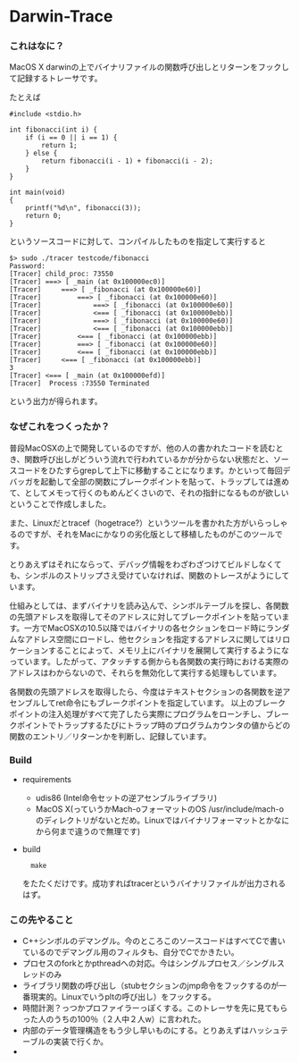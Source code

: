 # Darwin-Trace

### これはなに？
MacOS X darwinの上でバイナリファイルの関数呼び出しとリターンをフックして記録するトレーサです。

たとえば



	#include <stdio.h>

	int fibonacci(int i) {
		if (i == 0 || i == 1) {
			return 1;
		} else {
			return fibonacci(i - 1) + fibonacci(i - 2);
		}
	}

	int main(void)
	{
    	printf("%d\n", fibonacci(3));
    	return 0;
    }
    
というソースコードに対して、コンパイルしたものを指定して実行すると

	$> sudo ./tracer testcode/fibonacci
	Password:
	[Tracer] child_proc: 73550
	[Tracer] ===> [ _main (at 0x100000ec0)]
	[Tracer]     ===> [ _fibonacci (at 0x100000e60)]
	[Tracer]         ===> [ _fibonacci (at 0x100000e60)]
	[Tracer]             ===> [ _fibonacci (at 0x100000e60)]
	[Tracer]             <=== [ _fibonacci (at 0x100000ebb)]
	[Tracer]             ===> [ _fibonacci (at 0x100000e60)]
	[Tracer]             <=== [ _fibonacci (at 0x100000ebb)]
	[Tracer]         <=== [ _fibonacci (at 0x100000ebb)]
	[Tracer]         ===> [ _fibonacci (at 0x100000e60)]
	[Tracer]         <=== [ _fibonacci (at 0x100000ebb)]
	[Tracer]     <=== [ _fibonacci (at 0x100000ebb)]
	3
	[Tracer] <=== [ _main (at 0x100000efd)]
	[Tracer]  Process :73550 Terminated
	
という出力が得られます。

### なぜこれをつくったか？
普段MacOSXの上で開発しているのですが、他の人の書かれたコードを読むとき、関数呼び出しがどういう流れで行われているかが分からない状態だと、ソースコードをひたすらgrepして上下に移動することになります。かといって毎回デバッガを起動して全部の関数にブレークポイントを貼って、トラップしては進めて、としてメモって行くのもめんどくさいので、それの指針になるものが欲しいということで作成しました。

また、Linuxだとtracef（hogetrace?）というツールを書かれた方がいらっしゃるのですが、それをMacにかなりの劣化版として移植したものがこのツールです。

とりあえずはそれにならって、デバッグ情報をわざわざつけてビルドしなくても、シンボルのストリップさえ受けていなければ、関数のトレースがようにしています。

仕組みとしては、まずバイナリを読み込んで、シンボルテーブルを探し、各関数の先頭アドレスを取得してそのアドレスに対してブレークポイントを貼っています。一方でMacOSXの10.5以降ではバイナリの各セクションをロード時にランダムなアドレス空間にロードし、他セクションを指定するアドレスに関してはリロケーションすることによって、メモリ上にバイナリを展開して実行するようになっています。したがって、アタッチする側からも各関数の実行時における実際のアドレスはわからないので、それらを無効化して実行する処理もしています。

各関数の先頭アドレスを取得したら、今度はテキストセクションの各関数を逆アセンブルしてret命令にもブレークポイントを指定しています。
以上のブレークポイントの注入処理がすべて完了したら実際にプログラムをローンチし、ブレークポイントでトラップするたびにトラップ時のプログラムカウンタの値からどの関数のエントリ／リターンかを判断し、記録しています。

### Build
* requirements
	* udis86 (Intel命令セットの逆アセンブルライブラリ)
	* MacOS X(っていうかMach-oフォーマットのOS /usr/include/mach-oのディレクトリがないとだめ。Linuxではバイナリフォーマットとかなにから何まで違うので無理です)

* build

		make
	
	をたたくだけです。成功すればtracerというバイナリファイルが出力されるはず。
	
### この先やること
* C++シンボルのデマングル。今のところこのソースコードはすべてCで書いているのでデマングル用のフィルタも、自分でCでかきたい。
* プロセスのforkとかpthreadへの対応。今はシングルプロセス／シングルスレッドのみ
* ライブラリ関数の呼び出し（stubセクションのjmp命令をフックするのが一番現実的。Linuxでいうpltの呼び出し）をフックする。
* 時間計測？っつかプロファイラーっぽくする。このトレーサを先に見てもらった人のうちの100％（２人中２人w）に言われた。
* 内部のデータ管理構造をもう少し早いものにする。とりあえずはハッシュテーブルの実装で行くか。
* 

